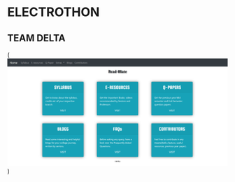 #   ELECTROTHON

## TEAM DELTA

(![LOGO](https://github.com/prakhar1144/Acad-Mate/blob/master/Acadmate%20homepaage.png))
